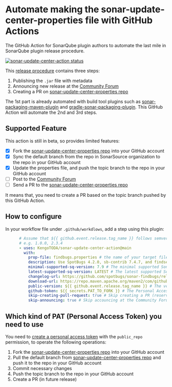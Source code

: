 # Automate making the sonar-update-center-properties file with GitHub Actions

The GitHub Action for SonarQube plugin authors to automate the last mile in SonarQube plugin release procedure.

<a href="https://github.com/KengoTODA/sonar-update-center-action/actions"><img alt="sonar-update-center-action status" src="https://github.com/KengoTODA/sonar-update-center-action/workflows/build-test/badge.svg"></a>

This [release procedure](https://community.sonarsource.com/t/deploying-to-the-marketplace/35236) contains three steps:

1. Publishing the `.jar` file with metadata
2. Announcing new release at the [Community Forum](https://community.sonarsource.com/c/plugins)
3. Creating a PR on [sonar-update-center-properties repo](https://github.com/SonarSource/sonar-update-center-properties)

The 1st part is already automated with build tool plugins such as [sonar-packaging-maven-plugin](https://github.com/SonarSource/sonar-packaging-maven-plugin) and [gradle-sonar-packaging-plugin](https://github.com/iwarapter/gradle-sonar-packaging-plugin). This GitHub Action will automate the 2nd and 3rd steps.

## Supported Feature

This action is still in beta, so provides limited features:

- [x] Fork the [sonar-update-center-properties repo](https://github.com/SonarSource/sonar-update-center-properties) into your GitHub account
- [x] Sync the default branch from the repo in SonarSource organization to the repo in your GitHub account
- [x] Update the properties file, and push the topic branch to the repo in your GitHub account
- [ ] Post to the [Community Forum](https://community.sonarsource.com/c/plugins)
- [ ] Send a PR to the [sonar-update-center-properties repo](https://github.com/SonarSource/sonar-update-center-properties)

It means that, you need to create a PR based on the topic branch pushed by this GitHub Action.

## How to configure

In your workflow file under `.github/workdlows`, add a step using this plugin:

```yml
      # Assume that ${{ github.event.release.tag_name }} follows semver2 and has no 'v' prefix
      # e.g. 1.0.0, 2.3.4
      - uses: KengoTODA/sonar-update-center-action@main
        with:
          prop-file: findbugs.properties # the name of your target file
          description: Use SpotBugs 4.2.0, sb-contrib 7.4.7, and findsecbugs 1.11.0 # The description of your release
          minimal-supported-sq-version: 7.9 # The minimal supported SonarQube version
          latest-supported-sq-version: LATEST # The latest supported SonarQube version, default is 'LATEST'
          changelog-url: https://github.com/spotbugs/sonar-findbugs/releases/tag/${{ github.event.release.tag_name }} # The URL of changelog for your release
          download-url: https://repo.maven.apache.org/maven2/com/github/spotbugs/sonar-findbugs-plugin/${{ github.event.release.tag_name }}/sonar-findbugs-plugin-${{ github.event.release.tag_name }}.jar # The URL to download your plugin
          public-version: ${{ github.event.release.tag_name }} # The version to publish
          github-token: ${{ secrets.PAT_TO_FORK }} # The Personal Access Token
          skip-creating-pull-request: true # Skip creating a PR (reserved for future release)
          skip-announcing: true # Skip accouncing at the Community Forum (reserved for future release)
```

## Which kind of PAT (Personal Access Token) you need to use

You need to [create a personal access token](https://docs.github.com/en/free-pro-team@latest/github/authenticating-to-github/creating-a-personal-access-token) with the `public_repo` permission, to operate the following operations:

1. Fork the [sonar-update-center-properties repo](https://github.com/SonarSource/sonar-update-center-properties) into your GitHub account
2. Pull the default branch from [sonar-update-center-properties repo](https://github.com/SonarSource/sonar-update-center-properties) and push it to the repo in your GitHub account
3. Commit necessary changes
4. Push the topic branch to the repo in your GitHub account
5. Create a PR (in future release)
